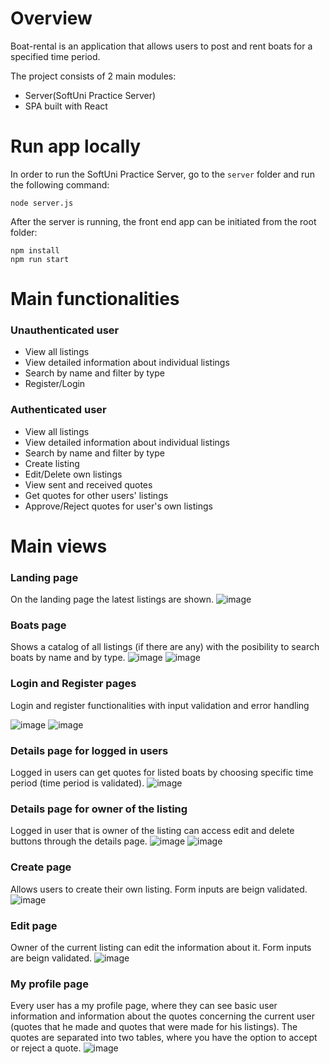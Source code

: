 # Overview

Boat-rental is an application that allows users to post and rent boats for a specified time period.

The project consists of 2 main modules:

- Server(SoftUni Practice Server)
- SPA built with React

# Run app locally

In order to run the SoftUni Practice Server, go to the `server` folder and run the following command:

```
node server.js
```

After the server is running, the front end app can be initiated from the root folder:

```
npm install
npm run start
```

# Main functionalities

### Unauthenticated user

- View all listings
- View detailed information about individual listings
- Search by name and filter by type
- Register/Login

### Authenticated user

- View all listings
- View detailed information about individual listings
- Search by name and filter by type
- Create listing
- Edit/Delete own listings
- View sent and received quotes
- Get quotes for other users' listings
- Approve/Reject quotes for user's own listings

# Main views

### Landing page

On the landing page the latest listings are shown.
![image](https://user-images.githubusercontent.com/103183759/185068175-fac927e7-0854-4438-a95e-1f2a08ce5c7a.png)

### Boats page

Shows a catalog of all listings (if there are any) with the posibility to search boats by name and by type.
![image](https://user-images.githubusercontent.com/103183759/185067605-18b4e8ee-50bb-4db4-8247-53fbb65697a5.png)
![image](https://user-images.githubusercontent.com/103183759/185064399-b968fb2b-8b9b-4a0b-baad-f19d931c5dfb.png)

### Login and Register pages

Login and register functionalities with input validation and error handling

![image](https://user-images.githubusercontent.com/103183759/185068838-0fc47c93-74d6-4fcd-8e7e-e858677b00bd.png)
![image](https://user-images.githubusercontent.com/103183759/185069726-0e62a80c-c536-4098-9282-1cb4a61172cf.png)

### Details page for logged in users

Logged in users can get quotes for listed boats by choosing specific time period (time period is validated).
![image](https://user-images.githubusercontent.com/103183759/185072201-679486d9-18f0-4139-8c7c-9338fcef5026.png)

### Details page for owner of the listing

Logged in user that is owner of the listing can access edit and delete buttons through the details page.
![image](https://user-images.githubusercontent.com/103183759/185071998-fd38192f-e08d-4fc8-bc4a-8799205a94ff.png)
![image](https://user-images.githubusercontent.com/103183759/185073360-dbd27f2f-2057-4447-9ffb-a962e086f99b.png)

### Create page

Allows users to create their own listing. Form inputs are beign validated.
![image](https://user-images.githubusercontent.com/103183759/185065280-9ff1be23-f45a-47a1-8343-09c4355a8ce5.png)

### Edit page

Owner of the current listing can edit the information about it. Form inputs are beign validated.
![image](https://user-images.githubusercontent.com/103183759/185074318-987c32b7-ac99-4e60-872e-c995e653c795.png)

### My profile page

Every user has a my profile page, where they can see basic user information and information about the quotes concerning the current user (quotes that he made and quotes that were made for his listings). The quotes are separated into two tables, where you have the option to accept or reject a quote.
![image](https://user-images.githubusercontent.com/103183759/185078383-12aaa971-4b15-4753-b5b4-f87ad40424d0.png)
